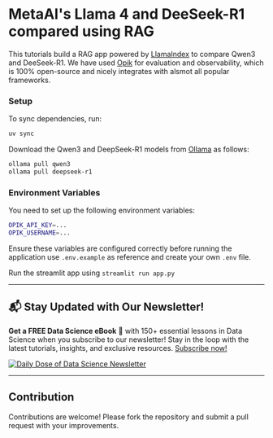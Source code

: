 # MetaAI's Llama 4 and DeeSeek-R1 compared using RAG

This tutorials build a RAG app powered by [LlamaIndex](https://www.llamaindex.ai/) to compare Qwen3 and DeeSeek-R1. We have used [Opik](https://github.com/comet-ml/opik) for evaluation and observability, which is 100% open-source and nicely integrates with alsmot all popular frameworks.

### Setup

To sync dependencies, run:

```sh
uv sync
```


Download the Qwen3 and DeepSeek-R1 models from [Ollama](https://ollama.com/library) as follows:

```sh
ollama pull qwen3
ollama pull deepseek-r1
```

### Environment Variables

You need to set up the following environment variables:

```sh
OPIK_API_KEY=...
OPIK_USERNAME=...
```

Ensure these variables are configured correctly before running the application use `.env.example` as reference and create your own `.env` file.

Run the streamlit app using `streamlit run app.py`

---

## 📬 Stay Updated with Our Newsletter!
**Get a FREE Data Science eBook** 📖 with 150+ essential lessons in Data Science when you subscribe to our newsletter! Stay in the loop with the latest tutorials, insights, and exclusive resources. [Subscribe now!](https://join.dailydoseofds.com)

[![Daily Dose of Data Science Newsletter](https://github.com/patchy631/ai-engineering/blob/main/resources/join_ddods.png)](https://join.dailydoseofds.com)

---

## Contribution

Contributions are welcome! Please fork the repository and submit a pull request with your improvements.

